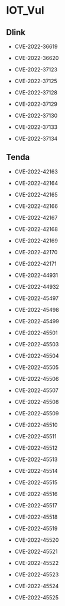 # IOT_Vul

## Dlink

- CVE-2022-36619

- CVE-2022-36620

- CVE-2022-37123

- CVE-2022-37125

- CVE-2022-37128

- CVE-2022-37129

- CVE-2022-37130

- CVE-2022-37133

- CVE-2022-37134

## Tenda

- CVE-2022-42163

- CVE-2022-42164

- CVE-2022-42165

- CVE-2022-42166

- CVE-2022-42167

- CVE-2022-42168

- CVE-2022-42169

- CVE-2022-42170

- CVE-2022-42171

- CVE-2022-44931

- CVE-2022-44932

- CVE-2022-45497

- CVE-2022-45498

- CVE-2022-45499

- CVE-2022-45501

- CVE-2022-45503

- CVE-2022-45504

- CVE-2022-45505

- CVE-2022-45506

- CVE-2022-45507

- CVE-2022-45508

- CVE-2022-45509

- CVE-2022-45510

- CVE-2022-45511

- CVE-2022-45512

- CVE-2022-45513

- CVE-2022-45514

- CVE-2022-45515

- CVE-2022-45516

- CVE-2022-45517

- CVE-2022-45518

- CVE-2022-45519

- CVE-2022-45520

- CVE-2022-45521

- CVE-2022-45522

- CVE-2022-45523

- CVE-2022-45524

- CVE-2022-45525
